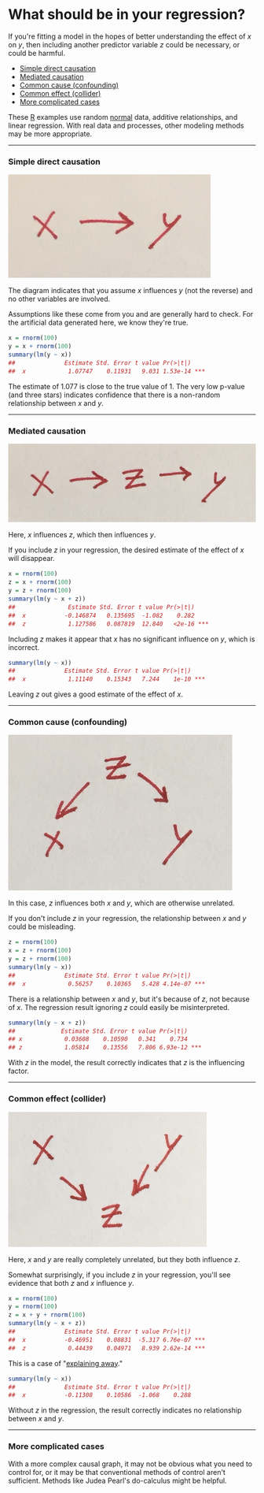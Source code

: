 # What should be in your regression?

If you're fitting a model in the hopes of better understanding the
effect of _x_ on _y_, then including another predictor variable _z_
could be necessary, or could be harmful.

 * [Simple direct causation](#direct)
 * [Mediated causation](#mediated)
 * [Common cause (confounding)](#common_cause)
 * [Common effect (collider)](#common_effect)
 * [More complicated cases](#complicated)

These [R][] examples use random [normal][] data, additive
relationships, and linear regression. With real data and processes,
other modeling methods may be more appropriate.

[R]: https://www.r-project.org/about.html
[normal]: https://en.wikipedia.org/wiki/Normal_distribution


---

### <a name="direct"></a>Simple direct causation

![x -> y](direct.png)

The diagram indicates that you assume _x_ influences _y_ (not the
reverse) and no other variables are involved.

Assumptions like these come from you and are generally hard to check.
For the artificial data generated here, we know they're true.

<!-- set.seed(99) -->

```r
x = rnorm(100)
y = x + rnorm(100)
summary(lm(y ~ x))
##              Estimate Std. Error t value Pr(>|t|)
##  x            1.07747    0.11931   9.031 1.53e-14 ***
```

The estimate of 1.077 is close to the true value of 1. The very low
p-value (and three stars) indicates confidence that there is a
non-random relationship between _x_ and _y_.


---

### <a name="mediated"></a>Mediated causation

![x -> z -> y](mediated.png)

Here, _x_ influences _z_, which then influences _y_.

If you include _z_ in your regression, the desired estimate of the
effect of _x_ will disappear.

<!-- set.seed(101) -->

```r
x = rnorm(100)
z = x + rnorm(100)
y = z + rnorm(100)
summary(lm(y ~ x + z))
##               Estimate Std. Error t value Pr(>|t|)
##  x           -0.146874   0.135695  -1.082    0.282
##  z            1.127586   0.087819  12.840   <2e-16 ***
```

Including _z_ makes it appear that _x_ has no significant influence on
_y_, which is incorrect.

```r
summary(lm(y ~ x))
##              Estimate Std. Error t value Pr(>|t|)
##  x            1.11140    0.15343   7.244    1e-10 ***
```

Leaving _z_ out gives a good estimate of the effect of _x_.


---

### <a name="common_cause"></a>Common cause (confounding)

![x <- z -> y](common_cause.png)

In this case, _z_ influences both _x_ and _y_, which are otherwise
unrelated.

If you don't include _z_ in your regression, the relationship between
_x_ and _y_ could be misleading.

<!-- set.seed(103) -->

```r
z = rnorm(100)
x = z + rnorm(100)
y = z + rnorm(100)
summary(lm(y ~ x))
##              Estimate Std. Error t value Pr(>|t|)
##  x            0.56257    0.10365   5.428 4.14e-07 ***
```

There is a relationship between _x_ and _y_, but it's because of _z_,
not because of _x_. The regression result ignoring _z_ could easily be
misinterpreted.

```r
summary(lm(y ~ x + z))
##             Estimate Std. Error t value Pr(>|t|)
## x            0.03608    0.10590   0.341    0.734
## z            1.05814    0.13556   7.806 6.93e-12 ***
```

With _z_ in the model, the result correctly indicates that _z_ is the
influencing factor.


---

### <a name="common_effect"></a>Common effect (collider)

![x -> z <- y](collider.png)

Here, _x_ and _y_ are really completely unrelated, but they both
influence _z_.

Somewhat surprisingly, if you include _z_ in your regression, you'll
see evidence that both _z_ and _x_ influence _y_.

<!-- set.seed(105) -->

```r
x = rnorm(100)
y = rnorm(100)
z = x + y + rnorm(100)
summary(lm(y ~ x + z))
##              Estimate Std. Error t value Pr(>|t|)
##  x           -0.46951    0.08831  -5.317 6.76e-07 ***
##  z            0.44439    0.04971   8.939 2.62e-14 ***
```

This is a case of "[explaining away][]."

[explaining away]: https://www.researchgate.net/publication/3192123_Explaining_explaining_away%27

```r
summary(lm(y ~ x))
##              Estimate Std. Error t value Pr(>|t|)
##  x           -0.11308    0.10586  -1.068    0.288
```

Without _z_ in the regression, the result correctly indicates no
relationship between _x_ and _y_.


---

### <a name="complicated"></a>More complicated cases

With a more complex causal graph, it may not be obvious what you need
to control for, or it may be that conventional methods of control
aren't sufficient. Methods like Judea Pearl's do-calculus might be
helpful.
